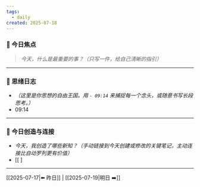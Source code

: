 ```yaml
---
tags:
  - daily
created: 2025-07-18
---
```

### 🎯 今日焦点
> *今天，什么是最重要的事？（只写一件，给自己清晰的指引）*
> 

---
### 🌊 思绪日志
* *（这里是你思想的自由王国。用 `- 09:14` 来捕捉每一个念头，或随意书写长段思考。）*
* 09:14 

---

### 🌱 今日创造与连接
* *今天，我创造了哪些新知？（手动链接到今天创建或修改的关键笔记，主动连接比自动罗列更有价值）*
* [[ ]
---

[[2025-07-17|⬅️ 昨日]] | [[2025-07-19|明日 ➡️]]
